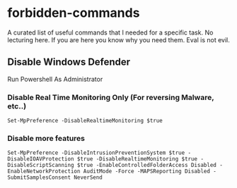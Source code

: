 # forbidden-commands
A curated list of useful commands that I needed for a specific task. No lecturing here. If you are here you know why you need them. Eval is not evil.


## Disable Windows Defender

Run Powershell As Administrator

### Disable Real Time Monitoring Only (For reversing Malware, etc..)
```
Set-MpPreference -DisableRealtimeMonitoring $true
```

### Disable more features
```
Set-MpPreference -DisableIntrusionPreventionSystem $true -DisableIOAVProtection $true -DisableRealtimeMonitoring $true -DisableScriptScanning $true -EnableControlledFolderAccess Disabled -EnableNetworkProtection AuditMode -Force -MAPSReporting Disabled -SubmitSamplesConsent NeverSend
```
